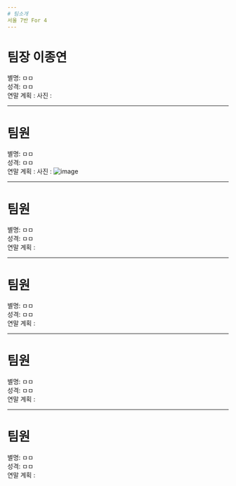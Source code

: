 ```yaml
---
# 팀소개
서울 7반 For 4 
---
```

# 팀장 이종연
별명: ㅁㅁ  
성격: ㅁㅁ  
연말 계획 :
사진 :


---
# 팀원
별명: ㅁㅁ  
성격: ㅁㅁ  
연말 계획 :
사진 : ![image](https://user-images.githubusercontent.com/35564566/50471005-38bc9a80-09f6-11e9-8845-63bb2543f139.png)

---
# 팀원
별명: ㅁㅁ  
성격: ㅁㅁ  
연말 계획 :

---
# 팀원
별명: ㅁㅁ  
성격: ㅁㅁ  
연말 계획 :

---
# 팀원
별명: ㅁㅁ  
성격: ㅁㅁ  
연말 계획 :

---
# 팀원
별명: ㅁㅁ  
성격: ㅁㅁ  
연말 계획 :
